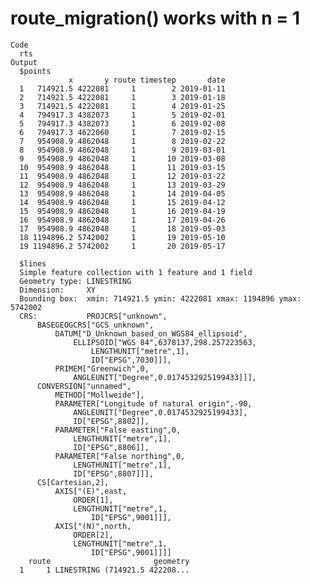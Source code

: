 # route_migration() works with n = 1

    Code
      rts
    Output
      $points
                 x       y route timestep       date
      1   714921.5 4222081     1        2 2019-01-11
      2   714921.5 4222081     1        3 2019-01-18
      3   714921.5 4222081     1        4 2019-01-25
      4   794917.3 4382073     1        5 2019-02-01
      5   794917.3 4382073     1        6 2019-02-08
      6   794917.3 4622060     1        7 2019-02-15
      7   954908.9 4862048     1        8 2019-02-22
      8   954908.9 4862048     1        9 2019-03-01
      9   954908.9 4862048     1       10 2019-03-08
      10  954908.9 4862048     1       11 2019-03-15
      11  954908.9 4862048     1       12 2019-03-22
      12  954908.9 4862048     1       13 2019-03-29
      13  954908.9 4862048     1       14 2019-04-05
      14  954908.9 4862048     1       15 2019-04-12
      15  954908.9 4862048     1       16 2019-04-19
      16  954908.9 4862048     1       17 2019-04-26
      17  954908.9 4862048     1       18 2019-05-03
      18 1194896.2 5742002     1       19 2019-05-10
      19 1194896.2 5742002     1       20 2019-05-17
      
      $lines
      Simple feature collection with 1 feature and 1 field
      Geometry type: LINESTRING
      Dimension:     XY
      Bounding box:  xmin: 714921.5 ymin: 4222081 xmax: 1194896 ymax: 5742002
      CRS:           PROJCRS["unknown",
          BASEGEOGCRS["GCS_unknown",
              DATUM["D_Unknown_based_on_WGS84_ellipsoid",
                  ELLIPSOID["WGS 84",6378137,298.257223563,
                      LENGTHUNIT["metre",1],
                      ID["EPSG",7030]]],
              PRIMEM["Greenwich",0,
                  ANGLEUNIT["Degree",0.0174532925199433]]],
          CONVERSION["unnamed",
              METHOD["Mollweide"],
              PARAMETER["Longitude of natural origin",-90,
                  ANGLEUNIT["Degree",0.0174532925199433],
                  ID["EPSG",8802]],
              PARAMETER["False easting",0,
                  LENGTHUNIT["metre",1],
                  ID["EPSG",8806]],
              PARAMETER["False northing",0,
                  LENGTHUNIT["metre",1],
                  ID["EPSG",8807]]],
          CS[Cartesian,2],
              AXIS["(E)",east,
                  ORDER[1],
                  LENGTHUNIT["metre",1,
                      ID["EPSG",9001]]],
              AXIS["(N)",north,
                  ORDER[2],
                  LENGTHUNIT["metre",1,
                      ID["EPSG",9001]]]]
        route                       geometry
      1     1 LINESTRING (714921.5 422208...
      

